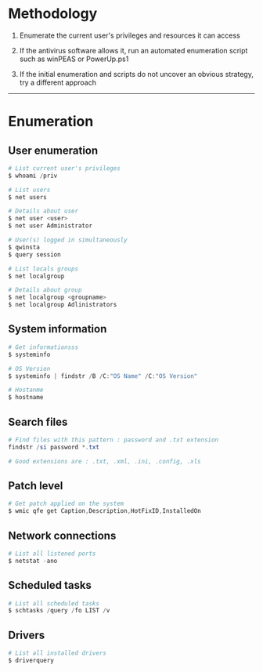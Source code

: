 # Methodology

1. Enumerate the current user's privileges and resources it can access

2. If the antivirus software allows it, run an automated enumeration script such as winPEAS or PowerUp.ps1

3. If the initial enumeration and scripts do not uncover an obvious strategy, try a different approach


---

# Enumeration

## User enumeration

```powershell
# List current user's privileges
$ whoami /priv

# List users
$ net users

# Details about user
$ net user <user>
$ net user Administrator

# User(s) logged in simultaneously
$ qwinsta
$ query session

# List locals groups
$ net localgroup

# Details about group
$ net localgroup <groupname>
$ net localgroup Adlinistrators
```

## System information

```powershell
# Get informationsss
$ systeminfo

# OS Version
$ systeminfo | findstr /B /C:"OS Name" /C:"OS Version"

# Hostanme 
$ hostname
```

## Search files

```powershell
# Find files with this pattern : password and .txt extension
findstr /si password *.txt

# Good extensions are : .txt, .xml, .ini, .config, .xls
```

## Patch level

```powershell
# Get patch applied on the system
$ wmic qfe get Caption,Description,HotFixID,InstalledOn
```

## Network connections

```powershell
# List all listened ports
$ netstat -ano
```

## Scheduled tasks

```powershell
# List all scheduled tasks
$ schtasks /query /fo LIST /v
```

## Drivers

```powershell
# List all installed drivers
$ driverquery
```
